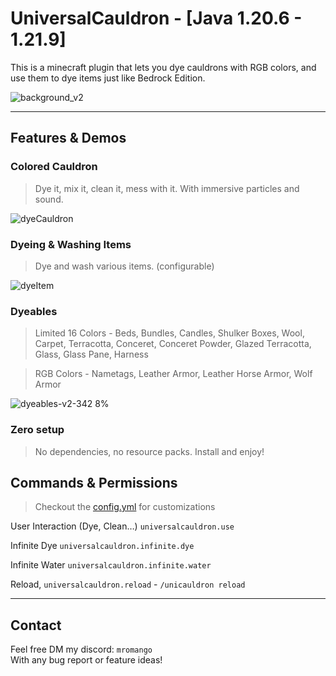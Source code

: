 # UniversalCauldron - [Java 1.20.6 - 1.21.9]

This is a minecraft plugin that lets you dye cauldrons with RGB colors, and use them to dye items just like Bedrock
Edition.

![background_v2](https://github.com/user-attachments/assets/b6dcec3c-a8d6-45ff-a557-2e1dc9fa6b85)

---

## Features & Demos

### Colored Cauldron

> Dye it, mix it, clean it, mess with it. With immersive particles and sound.

![dyeCauldron](https://github.com/user-attachments/assets/30117c5b-b84b-4ce6-8df8-8ebe2ca67a5e)

### Dyeing & Washing Items

> Dye and wash various items. (configurable)

![dyeItem](https://github.com/user-attachments/assets/025a4f6c-6528-4633-b3fd-619764ee0773)

### Dyeables

> Limited 16 Colors - Beds, Bundles, Candles, Shulker Boxes, Wool, Carpet, Terracotta, Conceret, Conceret Powder, Glazed
> Terracotta, Glass, Glass Pane, Harness

> RGB Colors - Nametags, Leather Armor, Leather Horse Armor, Wolf Armor

![dyeables-v2-342 8%](https://github.com/user-attachments/assets/c703c924-4372-4e69-9b3d-a35aa2dbf787)

### Zero setup

> No dependencies, no resource packs. Install and enjoy!

## Commands & Permissions

> Checkout the [config.yml](https://github.com/Hinogo2210/UniversalCauldron/blob/master/src/main/resources/config.yml)
> for customizations

User Interaction (Dye, Clean…) `universalcauldron.use`

Infinite Dye `universalcauldron.infinite.dye`

Infinite Water `universalcauldron.infinite.water`

Reload, `universalcauldron.reload` - `/unicauldron reload`
  
---

## Contact

Feel free DM my discord: `mromango`<br>
With any bug report or feature ideas!









